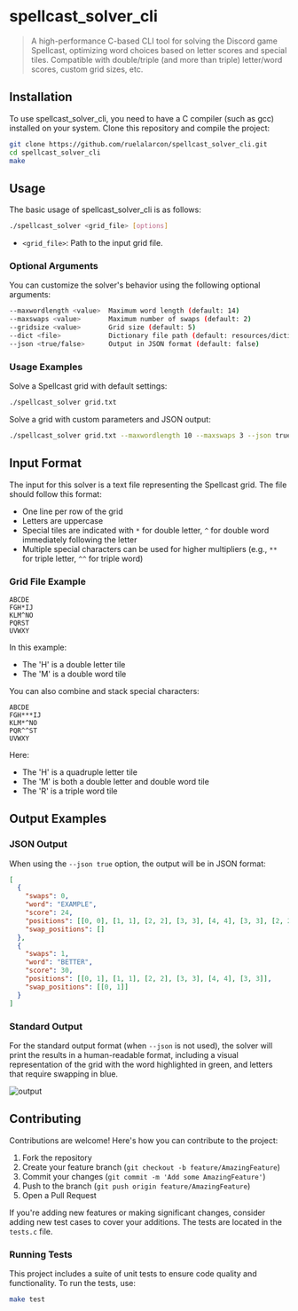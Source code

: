 # spellcast_solver_cli

> A high-performance C-based CLI tool for solving the Discord game Spellcast, optimizing word choices based on letter scores and special tiles. Compatible with double/triple (and more than triple) letter/word scores, custom grid sizes, etc.

## Installation

To use spellcast_solver_cli, you need to have a C compiler (such as gcc) installed on your system. Clone this repository and compile the project:

```bash
git clone https://github.com/ruelalarcon/spellcast_solver_cli.git
cd spellcast_solver_cli
make
```

## Usage

The basic usage of spellcast_solver_cli is as follows:

```bash
./spellcast_solver <grid_file> [options]
```

- `<grid_file>`: Path to the input grid file.

### Optional Arguments

You can customize the solver's behavior using the following optional arguments:

```bash
--maxwordlength <value>  Maximum word length (default: 14)
--maxswaps <value>       Maximum number of swaps (default: 2)
--gridsize <value>       Grid size (default: 5)
--dict <file>            Dictionary file path (default: resources/dictionary.txt)
--json <true/false>      Output in JSON format (default: false)
```

### Usage Examples

Solve a Spellcast grid with default settings:

```bash
./spellcast_solver grid.txt
```

Solve a grid with custom parameters and JSON output:

```bash
./spellcast_solver grid.txt --maxwordlength 10 --maxswaps 3 --json true
```

## Input Format

The input for this solver is a text file representing the Spellcast grid. The file should follow this format:

- One line per row of the grid
- Letters are uppercase
- Special tiles are indicated with `*` for double letter, `^` for double word immediately following the letter
- Multiple special characters can be used for higher multipliers (e.g., `**` for triple letter, `^^` for triple word)

### Grid File Example

```
ABCDE
FGH*IJ
KLM^NO
PQRST
UVWXY
```

In this example:
- The 'H' is a double letter tile
- The 'M' is a double word tile

You can also combine and stack special characters:

```
ABCDE
FGH***IJ
KLM*^NO
PQR^^ST
UVWXY
```

Here:
- The 'H' is a quadruple letter tile
- The 'M' is both a double letter and double word tile
- The 'R' is a triple word tile

## Output Examples

### JSON Output

When using the `--json true` option, the output will be in JSON format:

```json
[
  {
    "swaps": 0,
    "word": "EXAMPLE",
    "score": 24,
    "positions": [[0, 0], [1, 1], [2, 2], [3, 3], [4, 4], [3, 3], [2, 2]],
    "swap_positions": []
  },
  {
    "swaps": 1,
    "word": "BETTER",
    "score": 30,
    "positions": [[0, 1], [1, 1], [2, 2], [3, 3], [4, 4], [3, 3]],
    "swap_positions": [[0, 1]]
  }
]
```

### Standard Output

For the standard output format (when `--json` is not used), the solver will print the results in a human-readable format, including a visual representation of the grid with the word highlighted in green, and letters that require swapping in blue.

![output](https://github.com/user-attachments/assets/45971fde-7d4f-425c-acbb-39d2b69f988d)

## Contributing

Contributions are welcome! Here's how you can contribute to the project:

1. Fork the repository
2. Create your feature branch (`git checkout -b feature/AmazingFeature`)
3. Commit your changes (`git commit -m 'Add some AmazingFeature'`)
4. Push to the branch (`git push origin feature/AmazingFeature`)
5. Open a Pull Request

If you're adding new features or making significant changes, consider adding new test cases to cover your additions. The tests are located in the `tests.c` file.

### Running Tests

This project includes a suite of unit tests to ensure code quality and functionality. To run the tests, use:
   ```bash
   make test
   ```
